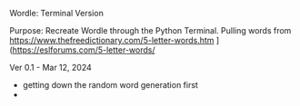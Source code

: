 Wordle: Terminal Version

Purpose: Recreate Wordle through the Python Terminal. Pulling words from https://www.thefreedictionary.com/5-letter-words.htm
](https://eslforums.com/5-letter-words/

Ver 0.1 - Mar 12, 2024
- getting down the random word generation first
- 
